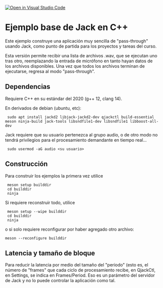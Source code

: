 [![Open in Visual Studio Code](https://classroom.github.com/assets/open-in-vscode-2e0aaae1b6195c2367325f4f02e2d04e9abb55f0b24a779b69b11b9e10269abc.svg)](https://classroom.github.com/online_ide?assignment_repo_id=16114992&assignment_repo_type=AssignmentRepo)
# Ejemplo base de Jack en C++

Este ejemplo construye una aplicación muy sencilla de "pass-through"
usando Jack, como punto de partida para los proyectos y tareas del
curso.

Esta versión permite recibir una lista de archivos .wav, que se ejecutan
uno tras otro, reemplazando la entrada de micrófono en tanto hayan datos
de los archivos disponibles.  Una vez que todos los archivos terminan de
ejecutarse, regresa al modo "pass-through".

## Dependencias

Requiere C++ en su estándar del 2020 (g++ 12, clang 14).

En derivados de debian (ubuntu, etc):

     sudo apt install jackd2 libjack-jackd2-dev qjackctl build-essential meson ninja-build jack-tools libsndfile1-dev libsndfile1 libboost-all-dev 
     
Jack requiere que su usuario pertenezca al grupo audio, o de otro modo
no tendrá privilegios para el procesamiento demandante en tiempo
real...

     sudo usermod -aG audio <su usuario>

## Construcción

Para construir los ejemplos la primera vez utilice

     meson setup builddir
     cd builddir
     ninja


Si requiere reconstruir todo, utilice

     meson setup --wipe builddir
     cd builddir
     ninja

o si solo requiere reconfigurar por haber agregado otro archivo:

    meson --reconfigure builddir

## Latencia y tamaño de bloque

Para reducir la latencia por medio del tamaño del "periodo" (esto es,
el número de "frames" que cada ciclo de procesamiento recibe, en
QjackCtl, en Settings, se indica en Frames/Period.  Eso es un
parámetro del servidor de Jack y no lo puede controlar la aplicación
como tal.
